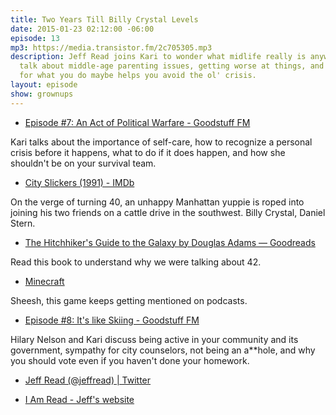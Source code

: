 ```yaml
---
title: Two Years Till Billy Crystal Levels
date: 2015-01-23 02:12:00 -06:00
episode: 13
mp3: https://media.transistor.fm/2c705305.mp3
description: Jeff Read joins Kari to wonder what midlife really is anyway, and to
  talk about middle-age parenting issues, getting worse at things, and how passion
  for what you do maybe helps you avoid the ol' crisis.
layout: episode
show: grownups
---
```


* [Episode #7: An Act of Political Warfare - Goodstuff FM][1]

Kari talks about the importance of self-care, how to recognize a personal crisis before it happens, what to do if it does happen, and how she shouldn't be on your survival team.

* [City Slickers (1991) - IMDb][2]

On the verge of turning 40, an unhappy Manhattan yuppie is roped into joining his two friends on a cattle drive in the southwest. Billy Crystal, Daniel Stern.

* [The Hitchhiker's Guide to the Galaxy by Douglas Adams — Goodreads][3]

Read this book to understand why we were talking about 42.

* [Minecraft][4]

Sheesh, this game keeps getting mentioned on podcasts.

* [Episode #8: It's like Skiing - Goodstuff FM][5]

Hilary Nelson and Kari discuss being active in your community and its government, sympathy for city counselors, not being an a**hole, and why you should vote even if you haven't done your homework.

* [Jeff Read (@jeffread) | Twitter][6]

* [I Am Read - Jeff's website][7]

[1]: http://goodstuff.network/grownups/7
[2]: http://www.imdb.com/title/tt0101587/
[3]: http://www.goodreads.com/book/show/11.The_Hitchhiker_s_Guide_to_the_Galaxy
[4]: https://minecraft.net/
[5]: http://goodstuff.network/grownups/8
[6]: https://twitter.com/jeffread
[7]: http://iamread.com/
